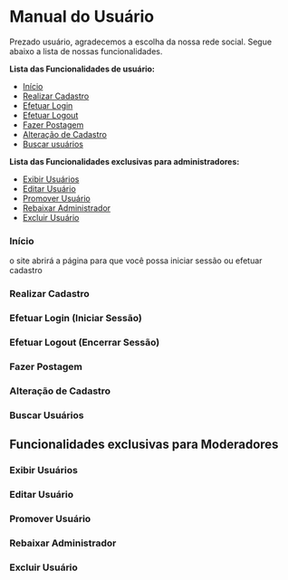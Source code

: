# Manual do Usuário

Prezado usuário, agradecemos a escolha da nossa rede social. Segue abaixo a lista de nossas funcionalidades.

**Lista das Funcionalidades de usuário:**

 - [Início](#Início)
 - [Realizar Cadastro](#Realizar-Cadastro)
 - [Efetuar Login](#Efetuar-Login) 
 - [Efetuar Logout](#Efetuar-Logout)
 - [Fazer Postagem](#Fazer-Postagem)
 - [Alteração de Cadastro](#Alteração-de-Cadastro)
 - [Buscar usuários](#Buscar-Usuários)
 

**Lista das Funcionalidades exclusivas para administradores:**
 
 - [Exibir Usuários](#Exibir-Usuários)
 - [Editar Usuário ](#Editar-Usuário)
 - [Promover Usuário](#Promover-Usuário)
 - [Rebaixar Administrador](#Rebaixar-Administrador)
 - [Excluir Usuário](#Excluir-Usuário)

### Início 

o site abrirá a página para que você possa iniciar sessão ou efetuar cadastro



### Realizar Cadastro



### Efetuar Login (Iniciar Sessão)



### Efetuar Logout (Encerrar Sessão)



### Fazer Postagem



### Alteração de Cadastro



### Buscar Usuários




## Funcionalidades exclusivas para Moderadores




### Exibir Usuários



### Editar Usuário



### Promover Usuário



### Rebaixar Administrador



### Excluir Usuário

